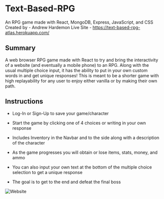 # Text-Based-RPG
An RPG game made with React, MongoDB, Express, JavaScript, and CSS
Created by - Andrew Hardemon
Live Site - https://text-based-rpg-atlas.herokuapp.com/

## Summary
A web browser RPG game made with React to try and bring the interactivity of a website (and eventually a mobile phone) to an RPG.
Along with the usual multiple choice input, it has the ability to put in your own custom words in and get unique responses!
This is meant to be a shorter game with high replayability for any user to enjoy either vanilla or by making their own path.

## Instructions

* Log-In or Sign-Up to save your game/character

* Start the game by clicking one of 4 choices or writing in your own response

* Includes Inventory in the Navbar and to the side along with a description of the character

* As the game progresses you will obtain or lose items, stats, money, and ammo

* You can also input your own text at the bottom of the multiple choice selection to get a unique response

* The goal is to get to the end and defeat the final boss

![Website]("./Text-Based-RPG.PNG")